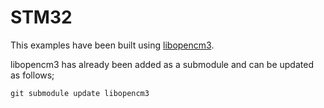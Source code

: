 STM32
=========

This examples have been built using [libopencm3](http://libopencm3.org/).

libopencm3 has already been added as a submodule and can be updated as follows;

```
git submodule update libopencm3
```
